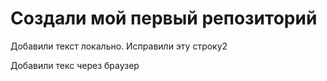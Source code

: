 # Создали мой первый репозиторий

Добавили текст локально. Исправили эту строку2

Добавили текс через браузер
